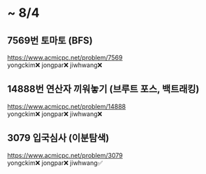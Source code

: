 # ~ 8/4

## 7569번 토마토 (BFS)    
https://www.acmicpc.net/problem/7569  
yongckim❌ jongpar❌ jiwhwang❌  

## 14888번 연산자 끼워놓기 (브루트 포스, 백트래킹)
https://www.acmicpc.net/problem/14888  
yongckim❌ jongpar❌ jiwhwang❌  
  
## 3079 입국심사 (이분탐색)
https://www.acmicpc.net/problem/3079  
yongckim❌ jongpar❌ jiwhwang✅    
  
